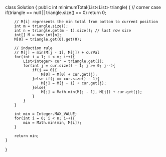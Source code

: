 class Solution {
    public int minimumTotal(List<List<Integer>> triangle) {
        // corner case
        if(triangle == null || triangle.size() == 0) return 0;
        
        // M[i] represents the min total from bottom to current position
        int m = triangle.size();
        int n = triangle.get(m - 1).size(); // last row size
        int[] M = new int[n];
        M[0] = triangle.get(0).get(0);
        
        // induction rule
        // M[j] = min(M[j - 1], M[j]) + curVal
        for(int i = 1; i < m; i++){
            List<Integer> cur = triangle.get(i);
            for(int j = cur.size() - 1; j >= 0; j--){
                if(j == 0){
                    M[0] = M[0] + cur.get(j);
                }else if(j == cur.size() - 1){
                    M[j] = M[j - 1] + cur.get(j);
                }else{
                    M[j] = Math.min(M[j - 1], M[j]) + cur.get(j);
                }
            }
        }
        
        int min = Integer.MAX_VALUE;
        for(int i = 0; i < n; i++){ 
            min = Math.min(min, M[i]);
        }
                
        return min;
    }
}
